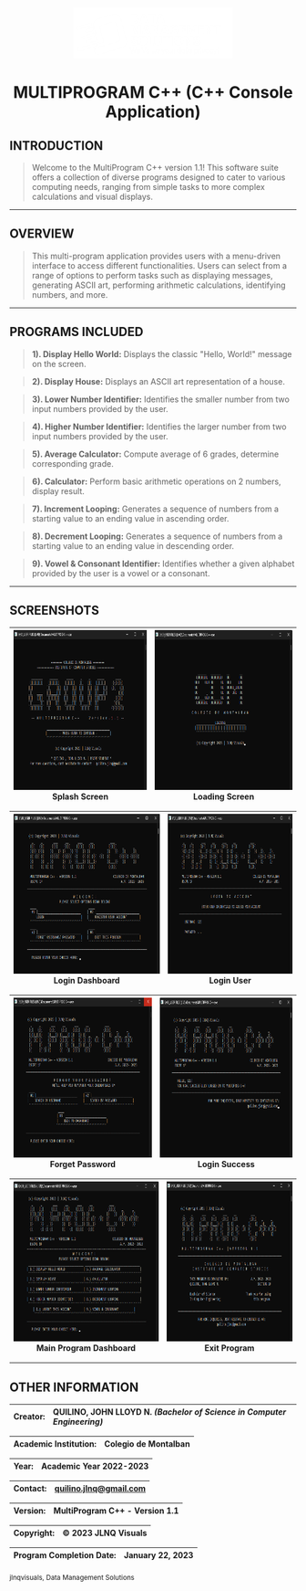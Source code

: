 <p align="center">
    <a href="https://www.facebook.com/Tech.DMS" target="_blank">
        <img src="https://github.com/jlnqvisuals/CCSMS-Assets/blob/main/DATA%20MANAGEMENT%20SOLUTIONS.png?raw=true" width="280" height="90">
    </a>
</p>


<div align="center">
  <h1>MULTIPROGRAM C++ (C++ Console Application)</h1>
  </div>



## INTRODUCTION
>Welcome to the MultiProgram C++ version 1.1! This software suite offers a collection of diverse programs designed to cater to various computing needs, ranging from simple tasks to more complex calculations and visual displays.

-------------------------------------
## OVERVIEW
>This multi-program application provides users with a menu-driven interface to access different functionalities. Users can select from a range of options to perform tasks such as displaying messages, generating ASCII art, performing arithmetic calculations, identifying numbers, and more.

-------------------------------------
## PROGRAMS INCLUDED

>**1). Display Hello World:** Displays the classic "Hello, World!" message on the screen.

>**2). Display House:** Displays an ASCII art representation of a house.

>**3). Lower Number Identifier:** Identifies the smaller number from two input numbers provided by the user.
  
>**4). Higher Number Identifier:** Identifies the larger number from two input numbers provided by the user.

>**5). Average Calculator:** Compute average of 6 grades, determine corresponding grade.

>**6). Calculator:** Perform basic arithmetic operations on 2 numbers, display result.

>**7). Increment Looping:** Generates a sequence of numbers from a starting value to an ending value in ascending order.

>**8). Decrement Looping:** Generates a sequence of numbers from a starting value to an ending value in descending order.

>**9). Vowel & Consonant Identifier:** Identifies whether a given alphabet provided by the user is a vowel or a consonant.

-------------------------------------
## SCREENSHOTS

| <img src="https://github.com/jlnqvisuals/M.PROG-C-v1.1/blob/main/Screenshots/01_SplashScreen.png?raw=true" width="650" height="280"> Splash Screen | <img src="https://github.com/jlnqvisuals/M.PROG-C-v1.1/blob/main/Screenshots/02_LoadingScreen.png?raw=true" width="650" height="280"> Loading Screen |
|:-------------------------:|:--------------:|

| <img src="https://github.com/jlnqvisuals/M.PROG-C-v1.1/blob/main/Screenshots/03_LoginDB.png?raw=true" width="650" height="280"> Login Dashboard | <img src="https://github.com/jlnqvisuals/M.PROG-C-v1.1/blob/main/Screenshots/04_LoginUser.png?raw=true" width="650" height="280"> Login User |
|:-------------------------:|:--------------:|

| <img src="https://github.com/jlnqvisuals/M.PROG-C-v1.1/blob/main/Screenshots/05_ForgetPass.png?raw=true" width="650" height="280"> Forget Password | <img src="https://github.com/jlnqvisuals/M.PROG-C-v1.1/blob/main/Screenshots/06_LoginSuccess.png?raw=true" width="650" height="280"> Login Success |
|:-------------------------:|:--------------:|

| <img src="https://github.com/jlnqvisuals/M.PROG-C-v1.1/blob/main/Screenshots/07_MainDB.png?raw=true" width="650" height="280"> Main Program Dashboard | <img src="https://github.com/jlnqvisuals/M.PROG-C-v1.1/blob/main/Screenshots/09_ExitProg.png?raw=true" width="650" height="280"> Exit Program |
|:-------------------------:|:--------------:|

-------------------------------------
## OTHER INFORMATION

|**Creator:** | QUILINO, JOHN LLOYD N. _(Bachelor of Science in Computer Engineering)_ |
|-------------------------:|:--------------|

|**Academic Institution:** | Colegio de Montalban |
|-------------------------:|:--------------|

|**Year:** |Academic Year 2022-2023|
|-------------------------:|:--------------|

|**Contact:** |quilino.jlnq@gmail.com|
|-------------------------:|:--------------|

|**Version:** |MultiProgram C++ - Version 1.1|
|-------------------------:|:--------------|

|**Copyright:** |© 2023 JLNQ Visuals|
|-------------------------:|:--------------|

|**Program Completion Date:** |January 22, 2023|
|-------------------------:|:--------------|



<sub>jlnqvisuals, Data Management Solutions</sub>



